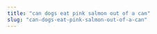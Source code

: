 ```yaml
---
title: "can dogs eat pink salmon out of a can"
slug: "can-dogs-eat-pink-salmon-out-of-a-can"
---
```


